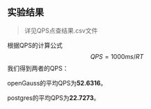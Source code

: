## 实验结果

> 详见QPS点查结果.csv文件

根据QPS的计算公式
$$
QPS = 1000ms/RT
$$
我们得到两者的QPS：

openGauss的平均QPS为**52.6316**。

postgres的平均QPS为**22.7273**。